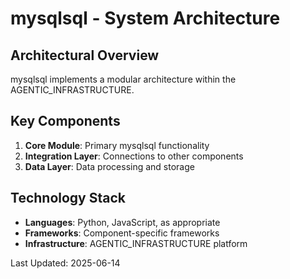 # mysqlsql - System Architecture

## Architectural Overview

mysqlsql implements a modular architecture within the AGENTIC_INFRASTRUCTURE.

## Key Components

1. **Core Module**: Primary mysqlsql functionality
2. **Integration Layer**: Connections to other components
3. **Data Layer**: Data processing and storage

## Technology Stack

- **Languages**: Python, JavaScript, as appropriate
- **Frameworks**: Component-specific frameworks
- **Infrastructure**: AGENTIC_INFRASTRUCTURE platform

Last Updated: 2025-06-14
